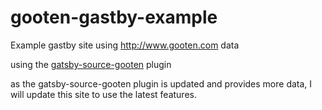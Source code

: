# gooten-gastby-example

Example gastby site using http://www.gooten.com data

using the [gatsby-source-gooten](https://github.com/mrhut10/gatsby-source-gooten) plugin

as the gatsby-source-gooten plugin is updated and provides more data, I will update this site to use the latest features.
